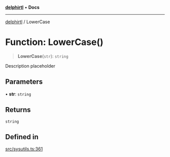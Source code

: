 [**delphirtl**](../README.md) • **Docs**

***

[delphirtl](../globals.md) / LowerCase

# Function: LowerCase()

> **LowerCase**(`str`): `string`

Description placeholder

## Parameters

• **str**: `string`

## Returns

`string`

## Defined in

[src/sysutils.ts:361](https://github.com/chuacw/delphirtl/blob/48cfb097286672c971bbebd46ef739959b561e2a/src/sysutils.ts#L361)

